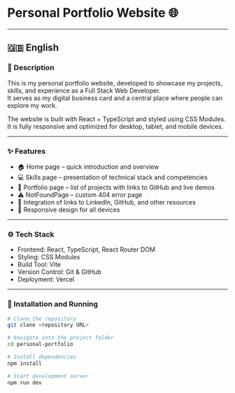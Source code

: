 # Personal Portfolio Website 🌐

---

## 🇬🇧 English

### 📌 Description
This is my personal portfolio website, developed to showcase my projects, skills, and experience as a Full Stack Web Developer.  
It serves as my digital business card and a central place where people can explore my work.  

The website is built with React + TypeScript and styled using CSS Modules. It is fully responsive and optimized for desktop, tablet, and mobile devices.  

---

### ✨ Features
- 🏠 Home page – quick introduction and overview  
- 💻 Skills page – presentation of technical stack and competencies  
- 📂 Portfolio page – list of projects with links to GitHub and live demos  
- ⚠️ NotFoundPage – custom 404 error page  
- 🔗 Integration of links to LinkedIn, GitHub, and other resources  
- 📱 Responsive design for all devices  

---

### ⚙️ Tech Stack
- Frontend: React, TypeScript, React Router DOM  
- Styling: CSS Modules  
- Build Tool: Vite  
- Version Control: Git & GitHub  
- Deployment: Vercel  

---

### 🚀 Installation and Running
```bash
# Clone the repository
git clone <repository URL>

# Navigate into the project folder
cd personal-portfolio

# Install dependencies
npm install

# Start development server
npm run dev

